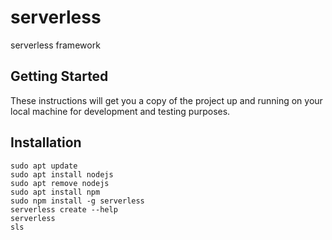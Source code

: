 # serverless
serverless framework

## Getting Started
These instructions will get you a copy of the project up and running on your local machine for development and testing purposes.

## Installation
```
sudo apt update
sudo apt install nodejs
sudo apt remove nodejs
sudo apt install npm
sudo npm install -g serverless
serverless create --help
serverless
sls
```

